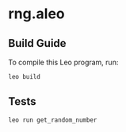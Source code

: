 # rng.aleo

## Build Guide

To compile this Leo program, run:

```bash
leo build
```

## Tests

```bash
leo run get_random_number
```
